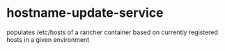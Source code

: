 # hostname-update-service
populates /etc/hosts of a rancher container based on currently registered hosts in a given environment

